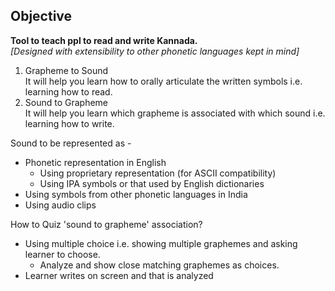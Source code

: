 Objective
---------

**Tool to teach ppl to read and write Kannada.**  
*[Designed with extensibility to other phonetic languages kept in mind]*

1. Grapheme to Sound  
   It will help you learn how to orally articulate the written symbols i.e. learning how to read.
2. Sound to Grapheme  
   It will help you learn which grapheme is associated with which sound i.e. learning how to write.

Sound to be represented as - 

* Phonetic representation in English
  * Using proprietary representation (for ASCII compatibility)
  * Using IPA symbols or that used by English dictionaries
* Using symbols from other phonetic languages in India
* Using audio clips

How to Quiz 'sound to grapheme' association?  

* Using multiple choice i.e. showing multiple graphemes and asking learner to choose.
  * Analyze and show close matching graphemes as choices.
* Learner writes on screen and that is analyzed

